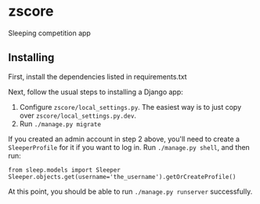 zscore
======

Sleeping competition app

Installing
----------

First, install the dependencies listed in requirements.txt

Next, follow the usual steps to installing a Django app:

1. Configure `zscore/local_settings.py`. The easiest way is to just copy over `zscore/local_settings.py.dev`.
2. Run `./manage.py migrate`

If you created an admin account in step 2 above, you'll need to create a `SleeperProfile` for it if you want to log in. Run `./manage.py shell`, and then run:

    from sleep.models import Sleeper
    Sleeper.objects.get(username='the_username').getOrCreateProfile()

At this point, you should be able to run `./manage.py runserver` successfully.
